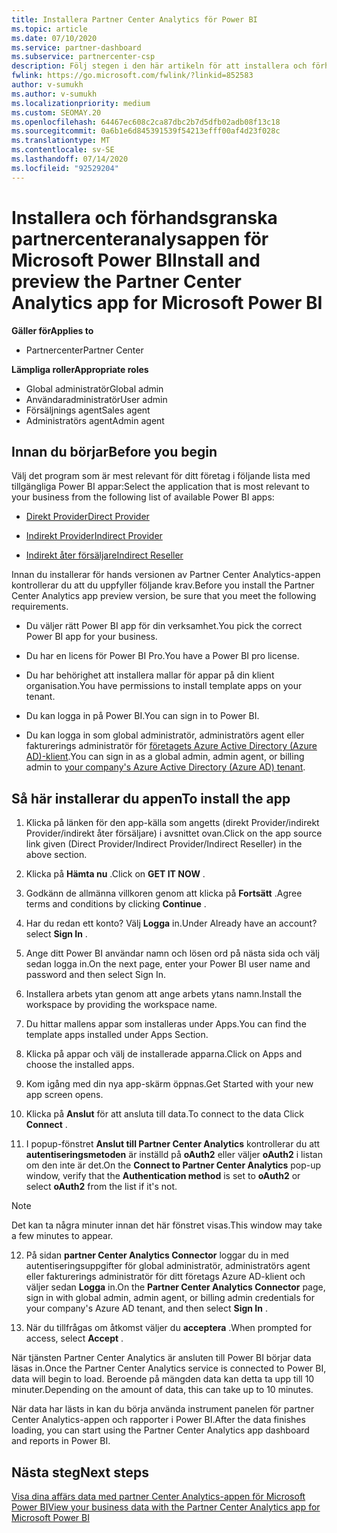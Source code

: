 ```yaml
---
title: Installera Partner Center Analytics för Power BI
ms.topic: article
ms.date: 07/10/2020
ms.service: partner-dashboard
ms.subservice: partnercenter-csp
description: Följ stegen i den här artikeln för att installera och förhandsgranska Partner Center Analytics-appen för Power BI (för direkta partner i CSP).
fwlink: https://go.microsoft.com/fwlink/?linkid=852583
author: v-sumukh
ms.author: v-sumukh
ms.localizationpriority: medium
ms.custom: SEOMAY.20
ms.openlocfilehash: 64467ec608c2ca87dbc2b7d5dfb02adb08f13c18
ms.sourcegitcommit: 0a6b1e6d845391539f54213efff00af4d23f028c
ms.translationtype: MT
ms.contentlocale: sv-SE
ms.lasthandoff: 07/14/2020
ms.locfileid: "92529204"
---
```

# <a name="install-and-preview-the-partner-center-analytics-app-for-microsoft-power-bi"></a><span data-ttu-id="e0c01-103">Installera och förhandsgranska partnercenteranalysappen för Microsoft Power BI</span><span class="sxs-lookup"><span data-stu-id="e0c01-103">Install and preview the Partner Center Analytics app for Microsoft Power BI</span></span>

<span data-ttu-id="e0c01-104">**Gäller för**</span><span class="sxs-lookup"><span data-stu-id="e0c01-104">**Applies to**</span></span>

- <span data-ttu-id="e0c01-105">Partnercenter</span><span class="sxs-lookup"><span data-stu-id="e0c01-105">Partner Center</span></span>

<span data-ttu-id="e0c01-106">**Lämpliga roller**</span><span class="sxs-lookup"><span data-stu-id="e0c01-106">**Appropriate roles**</span></span>
-   <span data-ttu-id="e0c01-107">Global administratör</span><span class="sxs-lookup"><span data-stu-id="e0c01-107">Global admin</span></span>
-   <span data-ttu-id="e0c01-108">Användaradministratör</span><span class="sxs-lookup"><span data-stu-id="e0c01-108">User admin</span></span>
-   <span data-ttu-id="e0c01-109">Försäljnings agent</span><span class="sxs-lookup"><span data-stu-id="e0c01-109">Sales agent</span></span>
-   <span data-ttu-id="e0c01-110">Administratörs agent</span><span class="sxs-lookup"><span data-stu-id="e0c01-110">Admin agent</span></span>

## <a name="before-you-begin"></a><span data-ttu-id="e0c01-111">Innan du börjar</span><span class="sxs-lookup"><span data-stu-id="e0c01-111">Before you begin</span></span>

<span data-ttu-id="e0c01-112">Välj det program som är mest relevant för ditt företag i följande lista med tillgängliga Power BI appar:</span><span class="sxs-lookup"><span data-stu-id="e0c01-112">Select the application that is most relevant to your business from the following list of available Power BI apps:</span></span>
- [<span data-ttu-id="e0c01-113">Direkt Provider</span><span class="sxs-lookup"><span data-stu-id="e0c01-113">Direct Provider</span></span>](https://appsource.microsoft.com/product/power-bi/partnercenteranalytics.direct_provider_partner_analytics)

- [<span data-ttu-id="e0c01-114">Indirekt Provider</span><span class="sxs-lookup"><span data-stu-id="e0c01-114">Indirect Provider</span></span>](https://appsource.microsoft.com/product/power-bi/partnercenteranalytics.indirect_provider_partner_analytics)

- [<span data-ttu-id="e0c01-115">Indirekt åter försäljare</span><span class="sxs-lookup"><span data-stu-id="e0c01-115">Indirect Reseller</span></span>](https://appsource.microsoft.com/product/power-bi/partnercenteranalytics.indirect_reseller_partner_analytics)

<span data-ttu-id="e0c01-116">Innan du installerar för hands versionen av Partner Center Analytics-appen kontrollerar du att du uppfyller följande krav.</span><span class="sxs-lookup"><span data-stu-id="e0c01-116">Before you install the Partner Center Analytics app preview version, be sure that you meet the following requirements.</span></span>

- <span data-ttu-id="e0c01-117">Du väljer rätt Power BI app för din verksamhet.</span><span class="sxs-lookup"><span data-stu-id="e0c01-117">You pick the correct Power BI app for your business.</span></span>

- <span data-ttu-id="e0c01-118">Du har en licens för Power BI Pro.</span><span class="sxs-lookup"><span data-stu-id="e0c01-118">You have a Power BI pro license.</span></span>

- <span data-ttu-id="e0c01-119">Du har behörighet att installera mallar för appar på din klient organisation.</span><span class="sxs-lookup"><span data-stu-id="e0c01-119">You have permissions to install template apps on your tenant.</span></span>

- <span data-ttu-id="e0c01-120">Du kan logga in på Power BI.</span><span class="sxs-lookup"><span data-stu-id="e0c01-120">You can sign in to Power BI.</span></span>

- <span data-ttu-id="e0c01-121">Du kan logga in som global administratör, administratörs agent eller fakturerings administratör för [företagets Azure Active Directory (Azure AD)-klient](azure-active-directory-tenants-and-partner-center.md).</span><span class="sxs-lookup"><span data-stu-id="e0c01-121">You can sign in as a global admin, admin agent, or billing admin to [your company's Azure Active Directory (Azure AD) tenant](azure-active-directory-tenants-and-partner-center.md).</span></span>

## <a name="to-install-the-app"></a><span data-ttu-id="e0c01-122">Så här installerar du appen</span><span class="sxs-lookup"><span data-stu-id="e0c01-122">To install the app</span></span>

1. <span data-ttu-id="e0c01-123">Klicka på länken för den app-källa som angetts (direkt Provider/indirekt Provider/indirekt åter försäljare) i avsnittet ovan.</span><span class="sxs-lookup"><span data-stu-id="e0c01-123">Click on the app source link given (Direct Provider/Indirect Provider/Indirect Reseller) in the above section.</span></span>

2. <span data-ttu-id="e0c01-124">Klicka på **Hämta nu** .</span><span class="sxs-lookup"><span data-stu-id="e0c01-124">Click on **GET IT NOW** .</span></span> 

3. <span data-ttu-id="e0c01-125">Godkänn de allmänna villkoren genom att klicka på **Fortsätt** .</span><span class="sxs-lookup"><span data-stu-id="e0c01-125">Agree terms and conditions by clicking **Continue** .</span></span>

4. <span data-ttu-id="e0c01-126">Har du redan ett konto? Välj **Logga** in.</span><span class="sxs-lookup"><span data-stu-id="e0c01-126">Under Already have an account? select **Sign In** .</span></span>

5. <span data-ttu-id="e0c01-127">Ange ditt Power BI användar namn och lösen ord på nästa sida och välj sedan logga in.</span><span class="sxs-lookup"><span data-stu-id="e0c01-127">On the next page, enter your Power BI user name and password and then select Sign In.</span></span>

6. <span data-ttu-id="e0c01-128">Installera arbets ytan genom att ange arbets ytans namn.</span><span class="sxs-lookup"><span data-stu-id="e0c01-128">Install the workspace by providing the workspace name.</span></span>

7. <span data-ttu-id="e0c01-129">Du hittar mallens appar som installeras under Apps.</span><span class="sxs-lookup"><span data-stu-id="e0c01-129">You can find the template apps installed under Apps Section.</span></span>

8. <span data-ttu-id="e0c01-130">Klicka på appar och välj de installerade apparna.</span><span class="sxs-lookup"><span data-stu-id="e0c01-130">Click on Apps and choose the installed apps.</span></span>

9. <span data-ttu-id="e0c01-131">Kom igång med din nya app-skärm öppnas.</span><span class="sxs-lookup"><span data-stu-id="e0c01-131">Get Started with your new app screen opens.</span></span>

10. <span data-ttu-id="e0c01-132">Klicka på **Anslut** för att ansluta till data.</span><span class="sxs-lookup"><span data-stu-id="e0c01-132">To connect to the data Click **Connect** .</span></span>

11. <span data-ttu-id="e0c01-133">I popup-fönstret **Anslut till Partner Center Analytics** kontrollerar du att **autentiseringsmetoden** är inställd på **oAuth2** eller väljer **oAuth2** i listan om den inte är det.</span><span class="sxs-lookup"><span data-stu-id="e0c01-133">On the **Connect to Partner Center Analytics** pop-up window, verify that the **Authentication method** is set to **oAuth2** or select **oAuth2** from the list if it's not.</span></span> 

> [!NOTE]  
>  <span data-ttu-id="e0c01-134">Det kan ta några minuter innan det här fönstret visas.</span><span class="sxs-lookup"><span data-stu-id="e0c01-134">This window may take a few minutes to appear.</span></span>

12. <span data-ttu-id="e0c01-135">På sidan **partner Center Analytics Connector** loggar du in med autentiseringsuppgifter för global administratör, administratörs agent eller fakturerings administratör för ditt företags Azure AD-klient och väljer sedan **Logga** in.</span><span class="sxs-lookup"><span data-stu-id="e0c01-135">On the **Partner Center Analytics Connector** page, sign in with global admin, admin agent, or billing admin credentials for your company's Azure AD tenant, and then select **Sign In** .</span></span>
 
13. <span data-ttu-id="e0c01-136">När du tillfrågas om åtkomst väljer du **acceptera** .</span><span class="sxs-lookup"><span data-stu-id="e0c01-136">When prompted for access, select **Accept** .</span></span> 

<span data-ttu-id="e0c01-137">När tjänsten Partner Center Analytics är ansluten till Power BI börjar data läsas in.</span><span class="sxs-lookup"><span data-stu-id="e0c01-137">Once the Partner Center Analytics service is connected to Power BI, data will begin to load.</span></span> <span data-ttu-id="e0c01-138">Beroende på mängden data kan detta ta upp till 10 minuter.</span><span class="sxs-lookup"><span data-stu-id="e0c01-138">Depending on the amount of data, this can take up to 10 minutes.</span></span> 

<span data-ttu-id="e0c01-139">När data har lästs in kan du börja använda instrument panelen för partner Center Analytics-appen och rapporter i Power BI.</span><span class="sxs-lookup"><span data-stu-id="e0c01-139">After the data finishes loading, you can start using the Partner Center Analytics app dashboard and reports in Power BI.</span></span>

## <a name="next-steps"></a><span data-ttu-id="e0c01-140">Nästa steg</span><span class="sxs-lookup"><span data-stu-id="e0c01-140">Next steps</span></span>

[<span data-ttu-id="e0c01-141">Visa dina affärs data med partner Center Analytics-appen för Microsoft Power BI</span><span class="sxs-lookup"><span data-stu-id="e0c01-141">View your business data with the Partner Center Analytics app for Microsoft Power BI</span></span>](power-bi-app-for-direct-partners-use.md)
